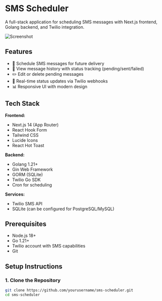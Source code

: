 # SMS Scheduler

A full-stack application for scheduling SMS messages with Next.js frontend, Golang backend, and Twilio integration.

![Screenshot](public/screenshot.png) <!-- Add a screenshot if available -->

## Features

- 📅 Schedule SMS messages for future delivery
- 📱 View message history with status tracking (pending/sent/failed)
- ✏️ Edit or delete pending messages
- 🔔 Real-time status updates via Twilio webhooks
- 📊 Responsive UI with modern design

## Tech Stack

**Frontend:**
- Next.js 14 (App Router)
- React Hook Form
- Tailwind CSS
- Lucide Icons
- React Hot Toast

**Backend:**
- Golang 1.21+
- Gin Web Framework
- GORM (SQLite)
- Twilio Go SDK
- Cron for scheduling

**Services:**
- Twilio SMS API
- SQLite (can be configured for PostgreSQL/MySQL)

## Prerequisites

- Node.js 18+
- Go 1.21+
- Twilio account with SMS capabilities
- Git

## Setup Instructions

### 1. Clone the Repository

```bash
git clone https://github.com/yourusername/sms-scheduler.git
cd sms-scheduler
